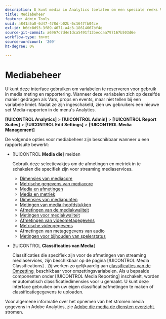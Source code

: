 ```yaml
---
description: U kunt media in Analytics toelaten om een speciale reeks Variabelen van de Oplossing van Media voor gebruik in meting en rapportering te reserveren.
title: Mediabeheer
feature: Admin Tools
uuid: a841a5a8-6d47-478d-b02b-6c1647fb04ce
exl-id: b6dc8d93-3f89-4671-a4c3-18614667bf4e
source-git-commit: a6967c7d4e1dca5491f13beccaa797167b503d6e
workflow-type: tm+mt
source-wordcount: '209'
ht-degree: 0%

---
```


# Mediabeheer

U kunt deze interface gebruiken om variabelen te reserveren voor gebruik in media meting en rapportering. Wanneer deze variabelen zich op dezelfde manier gedragen als Vars, props en events, maar niet tellen bij een variabele limiet. Nadat ze zijn ingeschakeld, zien uw gebruikers een nieuwe set Media-rapporten in de menu&#39;s Analytics.

**[!UICONTROL Analytics]** > **[!UICONTROL Admin]** > **[!UICONTROL Report Suites]** > **[!UICONTROL Edit Settings]** > **[!UICONTROL Media Management]**

De volgende opties voor mediabeheer zijn beschikbaar wanneer u een rapportsuite bewerkt:

* [!UICONTROL **Media die**] melden

  Gebruik deze selectievakjes om de afmetingen en metriek in te schakelen die specifiek zijn voor streaming mediaservices.

   * [Dimensies van mediacore](/help/components/dimensions/sm-core.md)
   * [Metrische gegevens van mediacore](/help/components/metrics/sm-core.md)
   * [Media en afmetingen](/help/components/dimensions/sm-ads.md)
   * [Media en metriek](/help/components/metrics/sm-ads.md)
   * [Dimensies van mediapunten](/help/components/dimensions/sm-chapters.md)
   * [Metingen van media-hoofdstukken](/help/components/metrics/sm-chapters.md)
   * [Afmetingen van de mediakwaliteit](/help/components/dimensions/sm-quality.md)
   * [Metingen voor mediakwaliteit](/help/components/metrics/sm-quality.md)
   * [Afmetingen van videometagegevens](/help/components/dimensions/sm-video-metadata.md)
   * [Metrische videogegevens](/help/components/metrics/sm-video-metadata.md)
   * [Afmetingen van metagegevens van audio](/help/components/dimensions/sm-audio-metadata.md)
   * [Metingen voor bijhouden van spelerstatus](/help/components/metrics/sm-player-state.md)

* [!UICONTROL **Classificaties van Media**]

  Classificaties die specifiek zijn voor de afmetingen van streaming mediaservices, zijn beschikbaar op de pagina [!UICONTROL Media Classifications] . Zij werken zo gelijkaardig aan [&#x200B; classificaties van de Omzetting &#x200B;](/help/admin/tools/manage-rs/edit-settings/conversion-var-admin/conversion-classifications.md) beschikbaar voor omzettingsvariabelen. Als u bepaalde componenten onder [!UICONTROL Media Reporting] inschakelt, worden er automatisch classificatiedimensies voor u gemaakt. U kunt deze interface gebruiken om uw eigen classificatieafmetingen te maken of classificatiegegevens te uploaden.

Voor algemene informatie over het opnemen van het stromen media gegevens in Adobe Analytics, zie [&#x200B; Adobe die media de diensten overzicht &#x200B;](https://experienceleague.adobe.com/nl/docs/media-analytics/using/media-overview) stromen.
